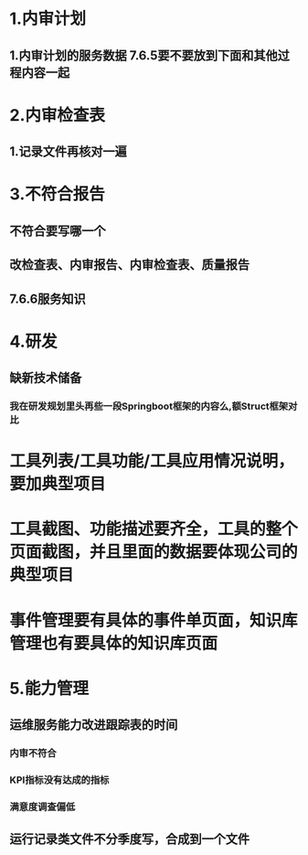 # 1.内审计划
##  1.内审计划的服务数据 7.6.5要不要放到下面和其他过程内容一起

# 2.内审检查表
##  1.记录文件再核对一遍
# 3.不符合报告
## 不符合要写哪一个
## 改检查表、内审报告、内审检查表、质量报告
## 7.6.6服务知识



# 4.研发
## 缺新技术储备
### 我在研发规划里头再些一段Springboot框架的内容么,额Struct框架对比


# 
# 工具列表/工具功能/工具应用情况说明，要加典型项目
# 工具截图、功能描述要齐全，工具的整个页面截图，并且里面的数据要体现公司的典型项目
# 事件管理要有具体的事件单页面，知识库管理也有要具体的知识库页面

# 5.能力管理

## 运维服务能力改进跟踪表的时间
### 内审不符合
### KPI指标没有达成的指标
### 满意度调查偏低





## 运行记录类文件不分季度写，合成到一个文件


